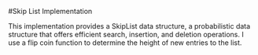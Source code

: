 #Skip List Implementation

This implementation provides a SkipList data structure, a probabilistic data structure that offers efficient search, insertion, and deletion operations. I use a flip coin function to determine the height of new entries to the list. 
